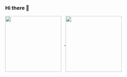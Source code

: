 ### Hi there 👋

<a href="https://github.com/Bhogayata-Keval">
  <img align="center" height="180px" style="margin-right:10px" src="https://github-readme-stats.vercel.app/api?username=imbdb&count_private=true&show_icons=true&theme=dark" />
</a>
<a href="https://github.com/Bhogayata-Keval">
  <img align="center" height="180px" src="https://github-readme-stats.vercel.app/api/top-langs/?username=Bhogayata-Keval&hide=php,java&layout=compact&theme=dark" />
</a>

<!--
**Bhogayata-Keval/Bhogayata-Keval** is a ✨ _special_ ✨ repository because its `README.md` (this file) appears on your GitHub profile.

Here are some ideas to get you started:

- 🔭 I’m currently working on ...
- 🌱 I’m currently learning ...
- 👯 I’m looking to collaborate on ...
- 🤔 I’m looking for help with ...
- 💬 Ask me about ...
- 📫 How to reach me: ...
- 😄 Pronouns: ...
- ⚡ Fun fact: ...
-->
